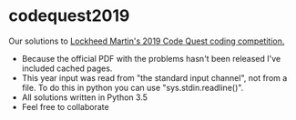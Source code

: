 # codequest2019

Our solutions to <a href='https://www.lockheedmartin.com/en-us/who-we-are/communities/codequest.html'>Lockheed Martin's 2019 Code Quest coding competition. </a><br>
<ul>
<li>Because the official PDF with the problems hasn't been released I've included cached pages. </li>
<li>This year input was read from "the standard input channel", not from a file. To do this in python you can use "sys.stdin.readline()".</li>
<li>All solutions written in Python 3.5 </li>
<li>Feel free to collaborate</li>
</ul>
